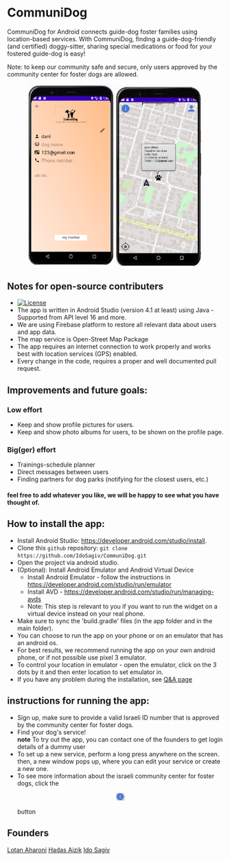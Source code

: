 # CommuniDog
CommuniDog for Android connects guide-dog foster families using location-based services.
With CommuniDog, finding a guide-dog-friendly (and certified) doggy-sitter, sharing special medications or food for your fostered guide-dog is easy! 

Note: to keep our community safe and secure, only users approved by the community center for foster dogs are allowed.

<p align="center">
    <img src="images/app3.png" width="200">
    <img src="images/app4.png" width="200">
</p>

## Notes for open-source contributers
* [![License](https://img.shields.io/badge/License-MIT-red.svg)](https://www.mit.edu/~amini/LICENSE.md)
* The app is written in Android Studio (version 4.1 at least) using Java - Supported from API level 16 and more.
* We are using Firebase platform to restore all relevant data about users and app data.
* The map service is Open-Street Map Package
* The app requires an internet connection to work properly and works best with location services (GPS) enabled.
* Every change in the code, requires a proper and well documented pull request.

## Improvements and future goals:
### Low effort
* Keep and show profile pictures for users.
* Keep and show photo albums for users, to be shown on the profile page.
### Big(ger) effort
* Trainings-schedule planner
* Direct messages between users
* Finding partners for dog parks (notifying for the closest users, etc.)
#### feel free to add whatever you like, we will be happy to see what you have thought of.

## How to install the app:
* Install Android Studio: https://developer.android.com/studio/install.
* Clone this `github` repository: `git clone https://github.com/IdoSagiv/CommuniDog.git`
* Open the project via android studio.
* (Optional): Install Android Emulator and Android Virtual Device
  * Install Android Emulator - follow the instructions in https://developer.android.com/studio/run/emulator 
  * Install AVD - https://developer.android.com/studio/run/managing-avds
  * Note: This step is relevant to you if you want to run the widget on a virtual device instead on your real phone.
* Make sure to sync the 'build.gradle' files (in the app folder and in the main folder).
* You can choose to run the app on your phone or on an emulator that has an android os.
* For best results, we recommend running the app on your own android phone, or if not possible use pixel 3 emulator.
* To control your location in emulator - open the emulator, click on the 3 dots by it and then enter location to set emulator in.
* If you have any problem during the installation, see [Q&A page](https://github.com/IdoSagiv/CommuniDog/wiki/Q&A)

## instructions for running the app:
* Sign up, make sure to provide a valid Israeli ID number that is approved by the community center for foster dogs.
* Find your dog's service!<br/>
**note** To try out the app, you can contact one of the founders to get login details of a dummy user
* To set up a new service, perform a long press anywhere on the screen. then, a new window pops up, where you
can edit your service or create a new one.
* To see more information about the israeli community center for foster dogs, click the <p align="center"><img src="images/info_button.PNG" width="20"></p> button

## Founders
[Lotan Aharoni](https://github.com/lotanaharoni) [Hadas Aizik](https://github.com/hadasAizik) [Ido Sagiv](https://github.com/IdoSagiv)
